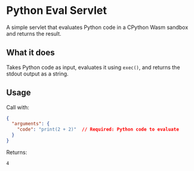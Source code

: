 # Python Eval Servlet

A simple servlet that evaluates Python code in a CPython Wasm sandbox and returns the result.

## What it does

Takes Python code as input, evaluates it using `exec()`, and returns the stdout output as a string.

## Usage

Call with:

```json
{
  "arguments": {
    "code": "print(2 + 2)"  // Required: Python code to evaluate
  }
}
```

Returns:

```
4
```
